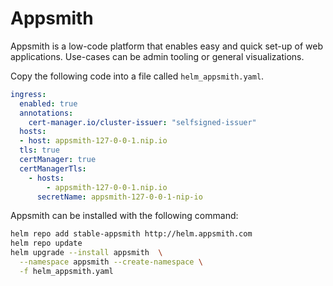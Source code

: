 # Appsmith

Appsmith is a low-code platform that enables easy and quick set-up of web applications. Use-cases can be admin tooling or general visualizations.

Copy the following code into a file called `helm_appsmith.yaml`.

```yaml
ingress:
  enabled: true
  annotations:
    cert-manager.io/cluster-issuer: "selfsigned-issuer"
  hosts:
  - host: appsmith-127-0-0-1.nip.io
  tls: true
  certManager: true
  certManagerTls:
    - hosts:
        - appsmith-127-0-0-1.nip.io
      secretName: appsmith-127-0-0-1-nip-io
```

Appsmith can be installed with the following command:

```sh
helm repo add stable-appsmith http://helm.appsmith.com
helm repo update
helm upgrade --install appsmith  \
  --namespace appsmith --create-namespace \
  -f helm_appsmith.yaml
```
